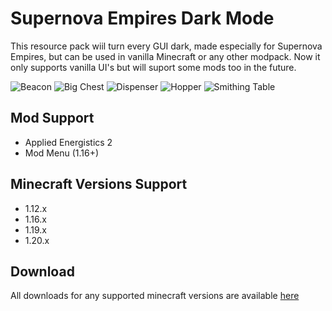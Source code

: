 # Supernova Empires Dark Mode

This resource pack wiil turn every GUI dark, made especially for Supernova Empires, but can be used in vanilla Minecraft or any other modpack. Now it only supports vanilla UI's but will suport some mods too in the future.

![Beacon](https://cdn.modrinth.com/data/sOZzMl2o/images/ed775ce528e6aa05c0046ea44c437d8b250bd2d2.png "Beacon")
![Big Chest](https://cdn.modrinth.com/data/sOZzMl2o/images/d7d2cef03b2664f3dcd12dd2f0f69043ab8cf812.png "Big Chest")
![Dispenser](https://cdn.modrinth.com/data/sOZzMl2o/images/d7d2cef03b2664f3dcd12dd2f0f69043ab8cf812.png "Dispenser")
![Hopper](https://cdn.modrinth.com/data/sOZzMl2o/images/6eae40c382b0484d9f31dffdcec4353aca9bf575.png "Hopper")
![Smithing Table](https://cdn.modrinth.com/data/sOZzMl2o/images/73c72a22231104eedb6e3f4ff5e859a52b12324a.png "Smithing Table")

## Mod Support

- Applied Energistics 2
- Mod Menu (1.16+)

## Minecraft Versions Support

- 1.12.x
- 1.16.x
- 1.19.x
- 1.20.x

## Download

All downloads for any supported minecraft versions are available [here](https://modrinth.com/resourcepack/supernova-empires-dark-mode)